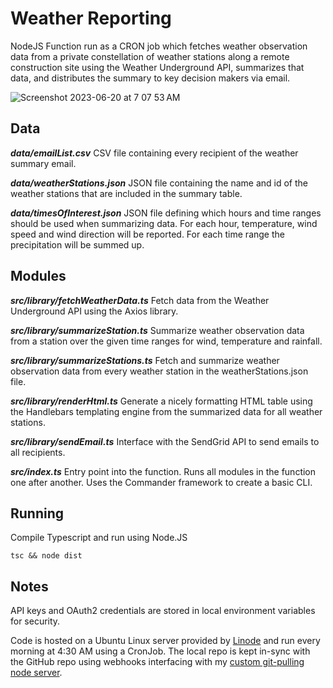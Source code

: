 # Weather Reporting

NodeJS Function run as a CRON job which fetches weather observation data from a private constellation of weather stations along a remote construction site using the Weather Underground API, summarizes that data, and distributes the summary to key decision makers via email.

![Screenshot 2023-06-20 at 7 07 53 AM](https://github.com/rjp301/pi-weather/assets/71047303/ba3c6dd9-ce10-4493-add1-45e37a3abd77)

## Data

**_data/emailList.csv_**
CSV file containing every recipient of the weather summary email.

**_data/weatherStations.json_** 
JSON file containing the name and id of the weather stations that are included in the summary table.

**_data/timesOfInterest.json_**
JSON file defining which hours and time ranges should be used when summarizing data. For each hour, temperature, wind speed and wind direction will be reported. For each time range the precipitation will be summed up.

## Modules

**_src/library/fetchWeatherData.ts_**
Fetch data from the Weather Underground API using the Axios library.

**_src/library/summarizeStation.ts_**
Summarize weather observation data from a station over the given time ranges for wind, temperature and rainfall.

**_src/library/summarizeStations.ts_**
Fetch and summarize weather observation data from every weather station in the weatherStations.json file.

**_src/library/renderHtml.ts_**
Generate a nicely formatting HTML table using the Handlebars templating engine from the summarized data for all weather stations.

**_src/library/sendEmail.ts_**
Interface with the SendGrid API to send emails to all recipients.

**_src/index.ts_**
Entry point into the function. Runs all modules in the function one after another. Uses the Commander framework to create a basic CLI.

## Running
Compile Typescript and run using Node.JS

`tsc && node dist`

## Notes

API keys and OAuth2 credentials are stored in local environment variables for security.

Code is hosted on a Ubuntu Linux server provided by [Linode](https://www.linode.com) and run every morning at 4:30 AM using a CronJob. The local repo is kept in-sync with the GitHub repo using webhooks interfacing with my [custom git-pulling node server](https://github.com/rjp301/git-hook-server).
